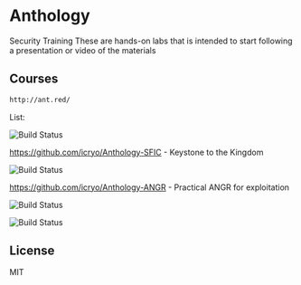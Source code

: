 # Anthology 
Security Training
These are hands-on labs that is intended to start following a presentation or video of the materials


## Courses
```sh
http://ant.red/
```
List:

![Build Status](https://img.shields.io/badge/SFIC-Under%20Development-orange)

https://github.com/icryo/Anthology-SFIC - Keystone to the Kingdom
 
![Build Status](https://img.shields.io/badge/ANGR-TODO-lightgrey)

https://github.com/icryo/Anthology-ANGR - Practical ANGR for exploitation

![Build Status](https://img.shields.io/badge/ITRT-TODO-lightgrey)

![Build Status](https://img.shields.io/badge/IOTT-TODO-lightgrey)


License
----

MIT

